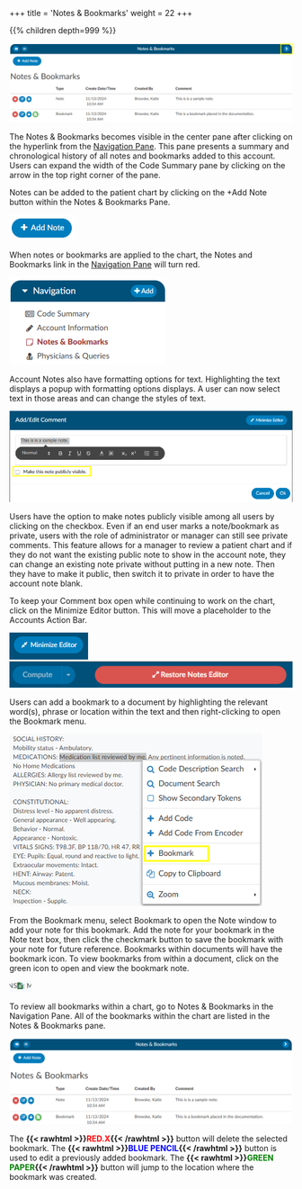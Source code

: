 +++
title = 'Notes & Bookmarks'
weight = 22
+++



{{% children depth=999 %}}

![Notes & Bookmarks Viewer](NotesBookmarksViewer.png)

The Notes & Bookmarks becomes visible in the center pane after clicking on the hyperlink from the [Navigation Pane](https://dolbeysystems.github.io/fusion-cac-web-docs/general-user-guide/account-screen/#navigation-pane).  This pane presents a summary and chronological history of all notes and bookmarks added to this account. Users can expand the width of the Code Summary pane by clicking on the arrow in the top right corner of the pane.

Notes can be added to the patient chart by clicking on the +Add Note button within the Notes & Bookmarks Pane. 

![+Add Note](AddNote.png)

When notes or bookmarks are applied to the chart, the Notes and Bookmarks link in the [Navigation Pane](https://dolbeysystems.github.io/fusion-cac-web-docs/general-user-guide/account-screen/#navigation-pane) will turn red.  

![Red Notes & Bookmarks Viewer](RedNotesBookmarks.png)

Account Notes also have formatting options for text. Highlighting the text displays a popup with formatting options displays. A user can now select text in those areas and can change the styles of text.

![Formatting Notes & Bookmarks](FormatNote.png)

Users have the option to make notes publicly visible among all users by clicking on the checkbox. Even if an end user marks a note/bookmark as private, users with the role of administrator or manager can still see private comments. This feature allows for a manager to review a patient chart and if they do not want the existing public note to show in the account note, they can change an existing note private without putting in a new note.  Then they have to make it public, then switch it to private in order to have the account note blank. 

To keep your Comment box open while continuing to work on the chart, click on the Minimize Editor button. This will move a placeholder to the Accounts Action Bar. 

![Minimize Editor Button](MinimizeEditor.png) ![Restore Notes Editor Button](RestoreEditor.png)
 

Users can add a bookmark to a document by highlighting the relevant word(s), phrase or location within the text and then right-clicking to open the Bookmark menu. 

![Right Click to Add Bookmark](AddBookmark.png)

From the Bookmark menu, select Bookmark to open the Note window to add your note for this bookmark.
Add the note for your bookmark in the Note text box, then click the checkmark button   to save the bookmark with your note for future reference.  Bookmarks within documents will have the bookmark icon. To view bookmarks from within a document, click on the green icon to open and view the bookmark note.

![Green Bookmark Icon](BookmarkIcon.png)

To review all bookmarks within a chart, go to Notes & Bookmarks in the Navigation Pane. All of the bookmarks within the chart are listed in the Notes & Bookmarks pane.

![Sample Notes & Bookmarks List](NotesBookmarksList.png)


The **{{< rawhtml >}}<span style="color:#FF0000">RED.X</span>{{< /rawhtml >}}** button will delete the selected bookmark.
The **{{< rawhtml >}}<span style="color:#0000FF">BLUE PENCIL</span>{{< /rawhtml >}}** button is used to edit a previously added bookmark.
The **{{< rawhtml >}}<span style="color:#008000">GREEN PAPER</span>{{< /rawhtml >}}** button will jump to the location where the bookmark was created.
